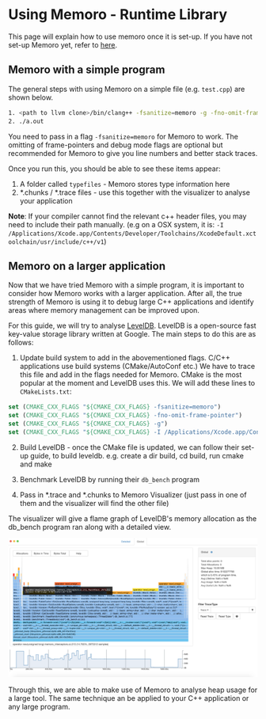 # Using Memoro - Runtime Library

This page will explain how to use memoro once it is set-up. If you have not set-up Memoro yet, refer to [here](set_up.md).

## Memoro with a simple program

The general steps with using Memoro on a simple file (e.g. `test.cpp`) are shown below. 

```bash
1. <path to llvm clone>/bin/clang++ -fsanitize=memoro -g -fno-omit-frame-pointer test.cpp
2. ./a.out
```

You need to pass in a flag `-fsanitize=memoro` for Memoro to work. The omitting of frame-pointers and debug mode flags are optional but recommended for Memoro to give you line numbers and better stack traces. 

Once you run this, you should be able to see these items appear:
1. A folder called `typefiles` - Memoro stores type information here
2. *.chunks / *.trace files - use this together with the visualizer to analyse your application

**Note**: If your compiler cannot find the relevant c++ header files, you may need to include their path manually. (e.g on a OSX system, it is:
 `-I /Applications/Xcode.app/Contents/Developer/Toolchains/XcodeDefault.xctoolchain/usr/include/c++/v1`)

## Memoro on a larger application

Now that we have tried Memoro with a simple program, it is important to consider how Memoro works with a larger application. After all, the true strength of Memoro is using it to debug large C++ applications and identify areas where memory management can be improved upon. 

For this guide, we will try to analyse [LevelDB](https://github.com/google/leveldb). LevelDB is a open-source fast key-value storage library written at Google. The main steps to do this are as follows:

1. Update build system to add in the abovementioned flags. C/C++ applications use build systems (CMake/AutoConf etc.) We have to trace this file and add in the flags needed for Memoro. CMake is the most popular at the moment and LevelDB uses this. We will add these lines to `CMakeLists.txt`:
```cmake
set (CMAKE_CXX_FLAGS "${CMAKE_CXX_FLAGS} -fsanitize=memoro")
set (CMAKE_CXX_FLAGS "${CMAKE_CXX_FLAGS} -fno-omit-frame-pointer")
set (CMAKE_CXX_FLAGS "${CMAKE_CXX_FLAGS} -g")
set (CMAKE_CXX_FLAGS "${CMAKE_CXX_FLAGS} -I /Applications/Xcode.app/Contents/Developer/Toolchains/XcodeDefault.xctoolchain/usr/include/c++/v1/")
```

2. Build LevelDB - once the CMake file is updated, we can follow their set-up guide, to build leveldb. e.g. create a dir build, cd build, run cmake and make

3. Benchmark LevelDB by running their `db_bench` program

4. Pass in *.trace and *.chunks to Memoro Visualizer (just pass in one of them and the visualizer will find the other file)

The visualizer will give a flame graph of LevelDB's memory allocation as the db_bench program ran along with a detailed view. 

![alt text](../assets/leveldb_graph.png "LevelDB Flame Graph")

Through this, we are able to make use of Memoro to analyse heap usage for a large tool. The same technique an be applied to your C++ application or any large program.

